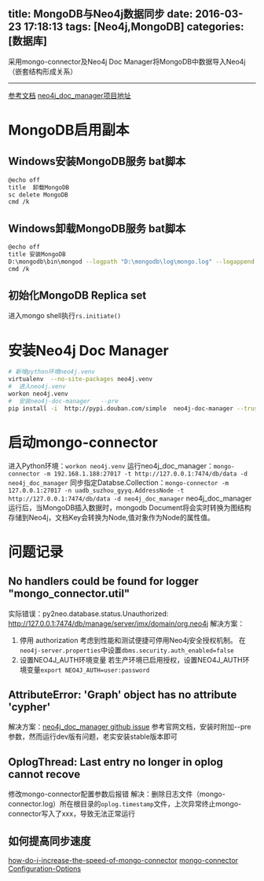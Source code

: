 title: MongoDB与Neo4j数据同步
date: 2016-03-23 17:18:13
tags: [Neo4j,MongoDB]
categories: [数据库]
---

采用mongo-connector及Neo4j Doc Manager将MongoDB中数据导入Neo4j（嵌套结构形成关系）
- - -
<!-- more -->

[参考文档](http://neo4j.com/developer/mongodb/#_neo4j_doc_manager)
[neo4j_doc_manager项目地址](https://github.com/neo4j-contrib/neo4j_doc_manager)

# MongoDB启用副本
## Windows安装MongoDB服务 bat脚本
```bash
@echo off
title  卸载MongoDB
sc delete MongoDB
cmd /k
```
## Windows卸载MongoDB服务 bat脚本
```bash
@echo off
title 安装MongoDB
D:\mongodb\bin\mongod --logpath "D:\mongodb\log\mongo.log" --logappend --dbpath "D:\mongodb\data" --directoryperdb --replSet myDevReplSet --serviceName "MongoDB" --serviceDisplayName "MongoDB"  --install
cmd /k
```
## 初始化MongoDB Replica set
进入mongo shell执行`rs.initiate()`

# 安装Neo4j Doc Manager
```bash
# 新增python环境neo4j.venv
virtualenv  --no-site-packages neo4j.venv
#  进入neo4j.venv
workon neo4j.venv
#  安装neo4j-doc-manager   --pre
pip install -i  http://pypi.douban.com/simple  neo4j-doc-manager --trusted-host pypi.douban.com
```
# 启动mongo-connector

进入Python环境：`workon neo4j.venv`
运行neo4j_doc_manager：`mongo-connector -m 192.168.1.188:27017 -t http://127.0.0.1:7474/db/data -d neo4j_doc_manager`
同步指定Databse.Collection：` mongo-connector -m 127.0.0.1:27017 -n uadb_suzhou_gyyq.AddressNode -t http://127.0.0.1:7474/db/data -d neo4j_doc_manager `
neo4j_doc_manager运行后，当MongoDB插入数据时，mongodb Document将会实时转换为图结构存储到Neo4j，文档Key会转换为Node,值对象作为Node的属性值。

# 问题记录
## No handlers could be found for logger "mongo_connector.util"
实际错误：py2neo.database.status.Unauthorized: http://127.0.0.1:7474/db/manage/server/jmx/domain/org.neo4j
解决方案：
1. 停用 authorization
考虑到性能和测试便捷可停用Neo4j安全授权机制。
在`neo4j-server.properties`中设置`dbms.security.auth_enabled=false`
2. 设置NEO4J_AUTH环境变量
若生产环境已启用授权，设置NEO4J_AUTH环境变量`export NEO4J_AUTH=user:password`

## AttributeError: 'Graph' object has no attribute 'cypher'
解决方案：[neo4j_doc_manager github issue](https://github.com/neo4j-contrib/neo4j_doc_manager/issues/59)
参考官网文档，安装时附加--pre参数，然而运行dev版有问题，老实安装stable版本即可

## OplogThread: Last entry no longer in oplog cannot recove
修改mongo-connector配置参数后报错
解决：删除日志文件（mongo-connector.log）所在根目录的`oplog.timestamp`文件，上次异常终止mongo-connector写入了xxx，导致无法正常运行

## 如何提高同步速度
[how-do-i-increase-the-speed-of-mongo-connector](https://github.com/mongodb-labs/mongo-connector/wiki/FAQ#how-do-i-increase-the-speed-of-mongo-connector)
[mongo-connector Configuration-Options](https://github.com/mongodb-labs/mongo-connector/wiki/Configuration-Options)
